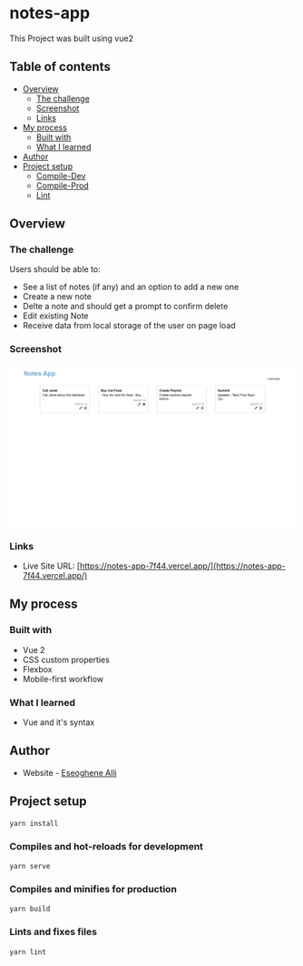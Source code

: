 # notes-app

This Project was built using vue2

## Table of contents

- [Overview](#overview)
  - [The challenge](#the-challenge)
  - [Screenshot](#screenshot)
  - [Links](#links)
- [My process](#my-process)
  - [Built with](#built-with)
  - [What I learned](#what-i-learned)
- [Author](#author)
- [Project setup](#setup)
  - [Compile-Dev](#compiles-and-hot-reloads-for-development)
  - [Compile-Prod](#compiles-and-minifies-for-production)
  - [Lint](#lints-and-fixes-files)

## Overview

### The challenge

Users should be able to:

- See a list of notes (if any) and an option to add a new one
- Create a new note
- Delte a note and should get a prompt to confirm delete
- Edit existing Note
- Receive data from local storage of the user on page load

### Screenshot

![](./screenshot.PNG)

### Links

- Live Site URL: [https://notes-app-7f44.vercel.app/](https://notes-app-7f44.vercel.app/)

## My process

### Built with

- Vue 2
- CSS custom properties
- Flexbox
- Mobile-first workflow

### What I learned

- Vue and it's syntax

## Author

- Website - [Eseoghene Alli](https://esealli.github.io/)

## Project setup

```
yarn install
```

### Compiles and hot-reloads for development

```
yarn serve
```

### Compiles and minifies for production

```
yarn build
```

### Lints and fixes files

```
yarn lint
```
